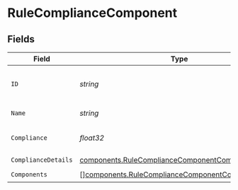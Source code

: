 # RuleComplianceComponent


## Fields

| Field                                                                                                                      | Type                                                                                                                       | Required                                                                                                                   | Description                                                                                                                | Example                                                                                                                    |
| -------------------------------------------------------------------------------------------------------------------------- | -------------------------------------------------------------------------------------------------------------------------- | -------------------------------------------------------------------------------------------------------------------------- | -------------------------------------------------------------------------------------------------------------------------- | -------------------------------------------------------------------------------------------------------------------------- |
| `ID`                                                                                                                       | *string*                                                                                                                   | :heavy_check_mark:                                                                                                         | id of the rule                                                                                                             | 835c068d-f01e-44c0-a0f4-7a436d46ad35                                                                                       |
| `Name`                                                                                                                     | *string*                                                                                                                   | :heavy_check_mark:                                                                                                         | Name of the rule                                                                                                           | Test users                                                                                                                 |
| `Compliance`                                                                                                               | *float32*                                                                                                                  | :heavy_check_mark:                                                                                                         | Rule compliance level                                                                                                      | 100                                                                                                                        |
| `ComplianceDetails`                                                                                                        | [components.RuleComplianceComponentComplianceDetails](../../models/components/rulecompliancecomponentcompliancedetails.md) | :heavy_check_mark:                                                                                                         | N/A                                                                                                                        |                                                                                                                            |
| `Components`                                                                                                               | [][components.RuleComplianceComponentComponents](../../models/components/rulecompliancecomponentcomponents.md)             | :heavy_check_mark:                                                                                                         | N/A                                                                                                                        |                                                                                                                            |